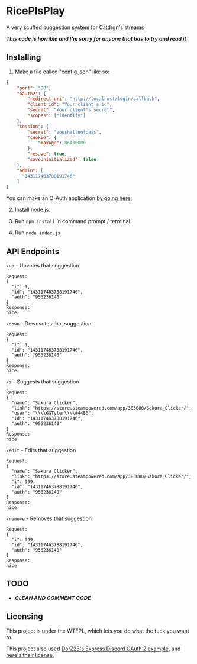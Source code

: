 # RicePlsPlay
A very scuffed suggestion system for Catdrgn's streams

**_This code is horrible and I'm sorry for anyone that has to try and read it_**

## Installing

1. Make a file called "config.json" like so:
```json
{
    "port": "80",
    "oauth2": {
        "redirect_uri": "http://localhost/login/callback", 
        "client_id": "Your client's id",
        "secret": "Your client's secret",
        "scopes": ["identify"]
    },
    "session": {
        "secret": "youshallnotpass",
        "cookie": {
            "maxAge": 86400000
        },
        "resave": true,
        "saveUninitialized": false
    },
    "admin": [
      "143117463788191746"
    ]
}
```
You can make an O-Auth application [by going here.](https://discord.com/developers/applications)

2. Install [node.js.](https://nodejs.org/en/)

3. Run `npm install` in command prompt / terminal.

4. Run `node index.js`

## API Endpoints

`/up` - Upvotes that suggestion
```
Request:
{
  "i": 1,
  "id": "143117463788191746",
  "auth": "956236140"
}
Response:
nice
```
`/down` - Downvotes that suggestion
```
Request:
{
  "i": 1,
  "id": "143117463788191746",
  "auth": "956236140"
}
Response:
nice
```
`/s` - Suggests that suggestion
```
Request:
{
  "name": "Sakura Clicker",
  "link": "https://store.steampowered.com/app/383080/Sakura_Clicker/",
  "user": "\\\\GGTyler\\\\#4480",
  "id": "143117463788191746",
  "auth": "956236140"
}
Response:
nice
```
`/edit` - Edits that suggestion
```
Request:
{
  "name": "Sakura Clicker",
  "link": "https://store.steampowered.com/app/383080/Sakura_Clicker/",
  "i": 999,
  "id": "143117463788191746",
  "auth": "956236140"
}
Response:
nice
```
`/remove` - Removes that suggestion
```
Request:
{
  "i": 999,
  "id": "143117463788191746",
  "auth": "956236140"
}
Response:
nice
```

## TODO
* **_CLEAN AND COMMENT CODE_**

## Licensing
This project is under the WTFPL, which lets you do what the fuck you want to.

This project also used [DorZ23's Express Discord OAuth 2 example,](https://github.com/DorZ23/express-discord-oauth2) and [here's their license.](https://github.com/DorZ23/express-discord-oauth2/blob/master/LICENSE)